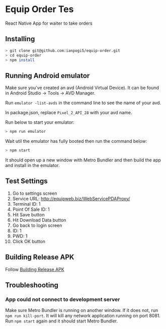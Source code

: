 # Equip Order Tes

React Native App for waiter to take orders

## Installing

```bash
> git clone git@github.com:ianpogi5/equip-order.git
> cd equip-order
> npm install
```

## Running Android emulator

Make sure you've created an avd (Android Virtual Device). It can be found in Android Studio -> Tools -> AVD Manager.

Run `emulator -list-avds` in the command line to see the name of your avd.

In package.json, replace `Pixel_2_API_28` with your avd name.

Run below to start your emulator:

```bash
> npm run emulator
```

Wait util the emulator has fully booted then run the command below:

```bash
> npm start
```

It should open up a new window with Metro Bundler and then build the app and install in the emulator.

## Test Settings

1. Go to settings screen
2. Service URL: http://equipweb.biz/WebServicePDAProxy/
3. Terminal ID: 1
4. Point Of Sale ID: 1
5. Hit Save button
6. Hit Download Data button
7. Go back to login screen
8. ID: 1
9. PWD: 1
10. Click OK button

## Building Release APK

Follow [Building Release APK](docs/BUILD.md)

## Troubleshooting

### App could not connect to development server

Make sure Metro Bundler is running on another window. If it does not, run `npm run kill-port`. It will kill any network application running on port 8081. Run `npm start` again and it should start Metro Bundler.
